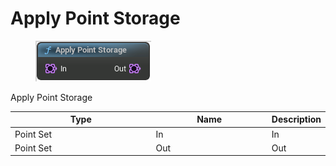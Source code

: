 # Apply Point Storage

<div align="left" data-full-width="false">

<figure><img src="Apply_Point_Storage.png" alt=""><figcaption></figcaption></figure>

</div>

Apply Point Storage

<table>
<thead><tr><th width="250">Type</th><th width="200">Name</th><th>Description</th></tr></thead>
<tbody>
<tr><td>Point Set</td><td>In</td><td>In</td></tr>
<tr><td>Point Set</td><td>Out</td><td>Out</td></tr>
</tbody>
</table>